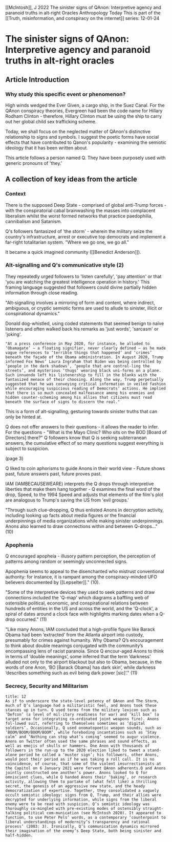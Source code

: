 [[McIntosh]], J 2022 The sinister signs of QAnon: Interpretive agency and paranoid truths in alt-right Oracles Anthropology Today
This is part of the [[Truth, misinformation, and conspiracy on the internet]] series: 12-01-24

# The sinister signs of QAnon: Interpretive agency and paranoid truths in alt-right oracles

## Article Introduction
### Why study this specific event or phenomenon?

High winds wedged the Ever Given, a cargo ship, in the Suez Canal. For the QAnon conspiracy theories, Evergreen had been the code name for Hillary Rodham Clinton - therefore, Hillary Clinton must be using the ship to carry out her global child sex trafficking scheme.

Today, we shall focus on the neglected matter of QAnon's distinctive relationship to signs and symbols. I suggest the poetic forms have social effects that have contributed to Qanon's popularity - examining the semiotic ideology that it has been written about.

This article follows a person named Q. They have been purposely used with generic pronouns of 'they.' 

## A collection of key ideas from the article

### Context

There is the supposed Deep State - comprised of global anti-Trump forces - with the conspiratorial cabal brainwashing the masses into complacent liberalism whilst the worst formed networks that practice paedophilia, cannibalism and Satanism.

Q's followers fantasized of 'the storm' - wherein the military seize the country's infrastructure, arrest or executive top democrats and implement a far-right totalitarian system. "Where we go one, we go all."

It became a quick imagined community ([[Benedict Anderson]]).

### Alt-signalling and Q's communicative style (2)

They repeatedly urged followers to 'listen carefully', 'pay attention' or that 'you are watching the greatest intelligence operation in history.' This framing language suggested that followers could divine partially hidden information through close reading.

"Alt-signalling involves a mirroring of form and content, where indirect, ambiguous, or cryptic semiotic forms are used to allude to sinister, illicit or conspirational dynamics."

Donald dog-whistled, using coded statements that seemed benign to naïve listeners and often walked back his remarks as 'just words', 'sarcasm' or 'joking'.

```ad-example
"At a press conference in May 2020, for instance, he alluded to ‘Obamagate’ – a floating signifier, never clearly defined – as he made vague references to ‘terrible things that happened’ and ‘crimes’ beneath the façade of the Obama administration. In August 2020, Trump informed Fox News’ Laura Ingraham that Biden was being controlled by ‘people in the dark shadows’, ‘people that are control-ling the streets’, and mysterious ‘thugs’ wearing black uni-forms on a plane. Such innuendo left his listenership to fill in the blanks with the fantasized menace of their choosing. Along the way, Trump perpetually suggested that he was conveying critical information in veiled fashion while encouraging suspicious reading of Democrats’ actions. He implied that there is so much concealed malfeasance among his enemies and hidden counter-scheming among his allies that citizens must read beneath the surface of signs to discern the real."
```

This is a form of alt-signalling, gesturing towards sinister truths that can only be hinted at.

Q does not offer answers to their questions - it allows the reader to infer. For the questions - "What is the Mayo Clinic? Who sits on the BOD [Board of Directors] there?"  Q followers know that Q is seeking subterranean answers, the cumulative effect of so many questions suggest everything is subject to suspicion.

(page 3)

Q liked to coin aphorisms to guide Anons in their world view - Future shows past, future answers past, future proves past.

IAM (IAMBECAUSEWEARE) interprets the Q drops through interpretive liberties that make them hang together - Q examines the final word of the drop, Speed, to the 1994 Speed and adjusts that elements of the film's plot are analogous to Trump's saving the US from 'evil groups.'

"Through such clue-dropping, Q thus enlisted Anons in decryption activity, including looking up facts about media figures or the financial underpinnings of media organizations while making sinister underpinnings. Anons also learned to draw connections within and between Q-drops..." (10)

### Apophenia

Q encouraged apopheia - illusory pattern perception, the perception of patterns among random or seemingly unconnected signs.

Apophenia seems to appeal to the disenchanted who mistrust conventional authority: for instance, it is rampant among the conspiracy-minded UFO believers documented by [[Lepselter]]." (10).

"Some of the interpretive devices they used to seek patterns and draw connections included the 'Q-map' which diagrams a baffling web of ostensible political, economic, and conspirational relations between hundreds of entities in the US and across the world, and the 'Q-clock', a spiral of dates around a clock face with highlights marking dates when a Q-drop occurred." (11)

"Like many Anons, IAM concluded that a high-profile figure like Barack Obama had been ‘extracted’ from the Atlanta airport into custody, presumably for crimes against humanity. Why Obama? Q’s encouragement to think about double meanings conjugated with the community’s encompassing lens of racist paranoia. Since Q encour-aged Anons to think in terms of ‘double meanings’, some inferred that the term ‘darkness’ alluded not only to the airport blackout but also to Obama, because, in the words of one Anon, ‘BO [Barack Obama] has dark skin’, while darkness ‘describes something such as evil being dark power [sic]’." (11)

### Secrecy, Security and Militarism

```ad-quote
title: 12
As if to underscore the state-level potency of QAnon and The Storm, much of Q’s language had a militaristic feel, and Anons took these stances up in turn. Q used terms from the military lexicon such as ‘Defcon’ (a level of mil-itary readiness for war) and ‘kill box’ (a target area for integrating co-ordinated joint weapons fire). Anons fol-lowed suit, referring to themselves sometimes as ‘digital soldiers’. Occasionally, Q used onomatopoetic weapon sounds, such as ‘BOOM/BOOM/BOOM/BOOM’, while foreboding incantations such as ‘Stay calm’ and ‘Nothing can stop what’s coming’ seemed to augur violence. Anons on Twitter often used the same phrases and sound effects, as well as emojis of skulls or hammers. One Anon with thousands of followers in the run-up to the 2020 election liked to tweet a stand-alone period he called a ‘muster sign’; his followers, other Anons, would post their period as if he was taking a roll call. It is no coincidence, of course, that some of the violent insurrectionists at the Capitol on 6 January 2021 were fervent QAnon adherents.Q and Anons jointly constructed one another’s power. Anons looked to Q for omniscient clues, while Q handed Anons their ‘baking’, or research activity, allowing them to partake of (what felt like) a thrilling secret, the genesis of an aggressive new state, and the heady democratization of expertise. Together, they consolidated a vaguely occult semiotic ideology: signs from Q, Trump, and their allies were decrypted for underlying information, while signs from the liberal enemy were to be read with suspicion. Q’s semiotic ideology was thoroughly co-mingled with pre-existing modes of ostensibly straight-talking political com-munication (see McIntosh 2020). It appeared to function, to use Peter Pels’ words, as a contemporary ‘counterpoint to liberal understandings of modernity’s transparency and rational process’ (2003: 3). Ironically, Q’s communication dynamics mirrored their imagination of the enemy’s Deep State, both being sinister and half-hidden.

```
